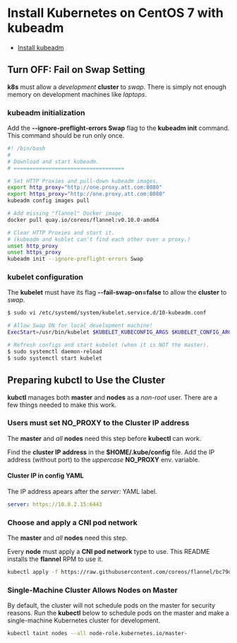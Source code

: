 Install Kubernetes on CentOS 7 with kubeadm
===========================================

* [Install kubeadm](https://kubernetes.io/docs/setup/independent/install-kubeadm/)

Turn OFF: **Fail on Swap** Setting
----------------------------------

**k8s** must allow a _development_ **cluster** to _swap_. There is simply not enough memory
on development machines like _laptops_.

### **kubeadm** initialization

Add the **--ignore-preflight-errors Swap** flag to the **kubeadm init** command.
This command should be run only once.

``` bash
#! /bin/bash
#
# Download and start kubeadm.
# ===================================

# Set HTTP Proxies and pull-down kubeadm images.
export http_proxy="http://one.proxy.att.com:8080"
export https_proxy="http://one.proxy.att.com:8080"
kubeadm config images pull

# Add missing "flannel" Docker image.
docker pull quay.io/coreos/flannel:v0.10.0-amd64

# Clear HTTP Proxies and start it.
# (kubeadm and kublet can't find each other over a proxy.)
unset http_proxy
unset https_proxy
kubeadm init --ignore-preflight-errors Swap
```

### **kubelet** configuration

The **kubelet** must have its flag **--fail-swap-on=false** to allow the **cluster** to _swap_.

``` bash
$ sudo vi /etc/systemd/system/kubelet.service.d/10-kubeadm.conf

# Allow Swap ON for local development machine!
ExecStart=/usr/bin/kubelet $KUBELET_KUBECONFIG_ARGS $KUBELET_CONFIG_ARGS $KUBELET_KUBEADM_ARGS $KUBELET_EXTRA_ARGS --fail-swap-on=false

# Refresh configs and start kubelet (when it is NOT the master).
$ sudo systemctl daemon-reload
$ sudo systemctl start kubelet
```

Preparing **kubctl** to Use the Cluster
---------------------------------------

**kubctl** manages both **master** and **nodes** as a _non-root_ user.
There are a few things needed to make this work.

### Users must set **NO_PROXY** to the Cluster IP address

The **master** and _all_ **nodes** need this step before **kubectl** can work.

Find the **cluster IP address** in the **$HOME/.kube/config** file.
Add the IP address (without port) to the _uppercase_ **NO_PROXY** env. variable.

#### Cluster IP in config YAML

The IP address apears after the *server:* YAML label.

``` YAML
server: https://10.0.2.15:6443
```

### Choose and apply a **CNI pod network**

The **master** and _all_ **nodes** need this step.

Every **node** must apply a **CNI pod network** type to use.
This README installs the **flannel** RPM to use it.

``` bash
kubectl apply -f https://raw.githubusercontent.com/coreos/flannel/bc79dd1505b0c8681ece4de4c0d86c5cd2643275/Documentation/kube-flannel.yml
```

### Single-Machine Cluster Allows Nodes on Master

By default, the cluster will not schedule pods on the master for security reasons.
Run the **kubectl** below to schedule pods on the master and make a single-machine Kubernetes cluster
for development.

``` bash
kubectl taint nodes --all node-role.kubernetes.io/master-
```
